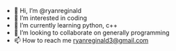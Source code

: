 - 👋 Hi, I’m @ryanreginald
- 👀 I’m interested in coding
- 🌱 I’m currently learning python, c++
- 💞️ I’m looking to collaborate on generally programming
- 📫 How to reach me ryanreginald3@gmail.com

<!---
ryanreginald/ryanreginald is a ✨ special ✨ repository because its `README.md` (this file) appears on your GitHub profile.
You can click the Preview link to take a look at your changes.
--->
